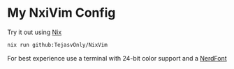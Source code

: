 # My NxiVim Config

Try it out using [Nix](https://nixos.org/download/#download-nix)

```bash
nix run github:TejasvOnly/NixVim
```

For best experience use a terminal with 24-bit color support and a [NerdFont](https://www.nerdfonts.com/font-downloads)
